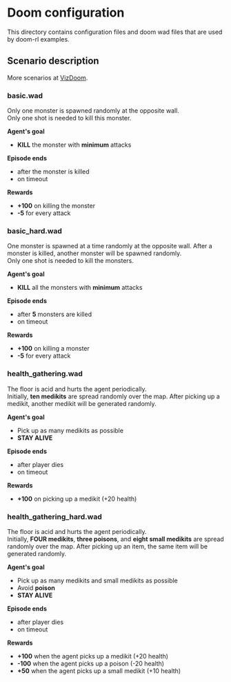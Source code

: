 # Doom configuration
This directory contains configuration files and doom wad files that are used by doom-rl examples.

## Scenario description
More scenarios at [VizDoom](https://github.com/mwydmuch/ViZDoom/tree/master/scenarios#scenarios--decription).

### basic.wad
Only one monster is spawned randomly at the opposite wall.  
Only one shot is needed to kill this monster.

**Agent's goal**
- **KILL** the monster with **minimum** attacks

**Episode ends**
- after the monster is killed
- on timeout

**Rewards**
- **+100** on killing the monster
- **-5** for every attack

### basic_hard.wad
One monster is spawned at a time randomly at the opposite wall. After a monster is killed, another monster 
will be spawned randomly.  
Only one shot is needed to kill the monsters.
 
**Agent's goal**
- **KILL** all the monsters with **minimum** attacks

**Episode ends**
- after **5** monsters are killed
- on timeout

**Rewards**
- **+100** on killing a monster
- **-5** for every attack

### health_gathering.wad
The floor is acid and hurts the agent periodically.  
Initially, **ten medikits** are spread randomly over the map. After picking up a medikit, another medikit 
will be generated randomly.

**Agent's goal**
- Pick up as many medikits as possible
- **STAY ALIVE**

**Episode ends**
- after player dies
- on timeout

**Rewards**
- **+100** on picking up a medikit (+20 health)

### health_gathering_hard.wad
The floor is acid and hurts the agent periodically.  
Initially, **FOUR medikits**, **three poisons**, and **eight small medikits** are spread randomly over the map. 
After picking up an item, the same item will be generated randomly.

**Agent's goal**
- Pick up as many medikits and small medikits as possible
- Avoid **poison**
- **STAY ALIVE**

**Episode ends**
- after player dies
- on timeout

**Rewards**
- **+100** when the agent picks up a medikit (+20 health)
- **-100** when the agent picks up a poison (-20 health)
- **+50** when the agent picks up a small medikit (+10 health)

